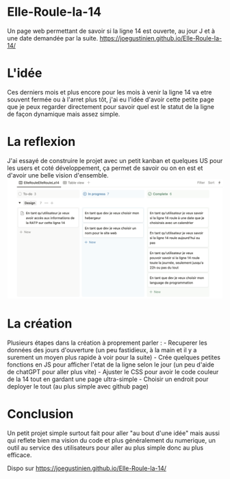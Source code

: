 # Elle-Roule-la-14
Un page web permettant de savoir si la ligne 14 est ouverte, au jour J et à une date demandée par la suite. https://joegustinien.github.io/Elle-Roule-la-14/

# L'idée
Ces derniers mois et plus encore pour les mois à venir la ligne 14 va etre souvent fermée ou à l'arret plus tôt, j'ai eu l'idée d'avoir cette petite page que je peux regarder directement pour savoir quel est le statut de la ligne de façon dynamique mais assez simple. 

# La reflexion 
J'ai essayé de construire le projet avec un petit kanban et quelques US pour les users et coté développement, ça permet de savoir ou on en est et d'avoir une belle vision d'ensemble. 
 ![image d'un kanban de page web](kanbanElleRouleLa14.png "Kanban Elle Roule la 14 ?")

# La création
Plusieurs étapes dans la création à proprement parler : 
      - Recuperer les données des jours d'ouverture (un peu fastidieux, à la main et il y a surement un moyen plus rapide à voir pour la suite)
      - Crée quelques petites fonctions en JS pour afficher l'etat de la ligne selon le jour (un peu d'aide de chatGPT pour aller plus vite) 
      - Ajuster le CSS pour avoir le code couleur de la 14 tout en gardant une page ultra-simple 
      - Choisir un endroit pour deployer le tout (au plus simple avec github page) 


# Conclusion 
Un petit projet simple surtout fait pour aller "au bout d'une idée" mais aussi qui reflete bien ma vision du code et plus généralement du numerique, un outil au service des utilisateurs pour aller au plus simple donc au plus efficace. 

Dispo sur https://joegustinien.github.io/Elle-Roule-la-14/
